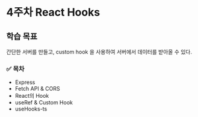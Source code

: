 # 4주차 React Hooks

## 학습 목표

간단한 서버를 만들고, custom hook 을 사용하여 서버에서 데이터를 받아올 수 있다.

### ✅ 목차

- Express
- Fetch API & CORS
- React의 Hook
- useRef & Custom Hook
- useHooks-ts